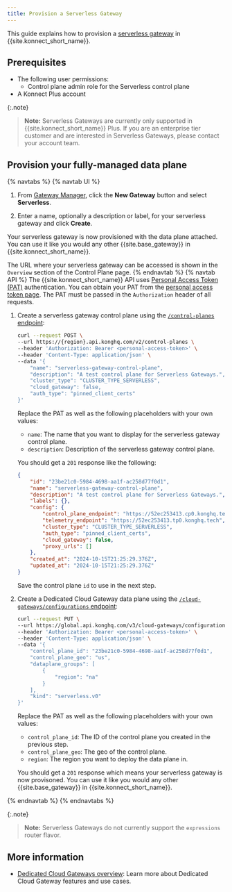 ```yaml
---
title: Provision a Serverless Gateway
---
```


This guide explains how to provision a [serverless gateway](/konnect/gateway-manager/serverless-gateways/) in {{site.konnect_short_name}}.

## Prerequisites

* The following user permissions:
	* Control plane admin role for the Serverless control plane
* A Konnect Plus account

{:.note}
> **Note:** Serverless Gateways are currently only supported in {{site.konnect_short_name}} Plus. If you are an enterprise tier customer and are interested in Serverless Gateways, please contact your account team.

## Provision your fully-managed data plane

{% navtabs %}
{% navtab UI %}
1. From [Gateway Manager](https://cloud.konghq.com/gateway-manager), click the **New Gateway** button and select **Serverless**.

1. Enter a name, optionally a description or label, for your serverless gateway and click **Create**.

Your serverless gateway is now provisioned with the data plane attached. You can use it like you would any other {{site.base_gateway}} in {{site.konnect_short_name}}.

The URL where your serverless gateway can be accessed is shown in the `Overview` section of the Control Plane page.
{% endnavtab %}
{% navtab API %}
The {{site.konnect_short_name}} API uses [Personal Access Token (PAT)](/konnect/api/#authentication) authentication. You can obtain your PAT from the [personal access token page](https://cloud.konghq.com/global/account/tokens). The PAT must be passed in the `Authorization` header of all requests.

1. Create a serverless gateway control plane using the [`/control-planes` endpoint](/konnect/api/control-planes/latest/#/Control%20Planes/create-control-plane):
    ```bash
    curl --request POST \
    --url https://{region}.api.konghq.com/v2/control-planes \
    --header 'Authorization: Bearer <personal-access-token>' \
    --header 'Content-Type: application/json' \
    --data '{
		"name": "serverless-gateway-control-plane",
		"description": "A test control plane for Serverless Gateways.",
		"cluster_type": "CLUSTER_TYPE_SERVERLESS",
		"cloud_gateway": false,
		"auth_type": "pinned_client_certs"
    }'
    ```
	Replace the PAT as well as the following placeholders with your own values:
	* `name`: The name that you want to display for the serverless gateway control plane.
	* `description`: Description of the serverless gateway control plane.

    You should get a `201` response like the following:

    ```json
	{
		"id": "23be21c0-5984-4698-aa1f-ac258d77f0d1",
		"name": "serverless-gateway-control-plane",
		"description": "A test control plane for Serverless Gateways.",
		"labels": {},
		"config": {
			"control_plane_endpoint": "https://52ec253413.cp0.konghq.tech",
			"telemetry_endpoint": "https://52ec253413.tp0.konghq.tech",
			"cluster_type": "CLUSTER_TYPE_SERVERLESS",
			"auth_type": "pinned_client_certs",
			"cloud_gateway": false,
			"proxy_urls": []
		},
		"created_at": "2024-10-15T21:25:29.376Z",
		"updated_at": "2024-10-15T21:25:29.376Z"
	}
    ```
	Save the control plane `id` to use in the next step. 

1. Create a Dedicated Cloud Gateway data plane using the [`/cloud-gateways/configurations` endpoint](/konnect/api/cloud-gateways/latest/):

    ```sh
    curl --request PUT \
	--url https://global.api.konghq.com/v3/cloud-gateways/configurations \
	--header 'Authorization: Bearer <personal-access-token>' \
	--header 'Content-Type: application/json' \
	--data '{
		"control_plane_id": "23be21c0-5984-4698-aa1f-ac258d77f0d1",
		"control_plane_geo": "us",
		"dataplane_groups": [
			{
				"region": "na"
			}
		],
		"kind": "serverless.v0"
	}'
    ```
	Replace the PAT as well as the following placeholders with your own values:
	* `control_plane_id`: The ID of the control plane you created in the previous step.
	* `control_plane_geo`: The geo of the control plane.
	* `region`: The region you want to deploy the data plane in.

    You should get a `201` response which means your serverless gateway is now provisoned. You can use it like you would any other {{site.base_gateway}} in {{site.konnect_short_name}}.

{% endnavtab %}
{% endnavtabs %}

{:.note}
> **Note:** Serverless Gateways do not currently support the `expressions` router flavor. 

## More information

* [Dedicated Cloud Gateways overview](/konnect/gateway-manager/dedicated-cloud-gateways/): Learn more about Dedicated Cloud Gateway features and use cases.